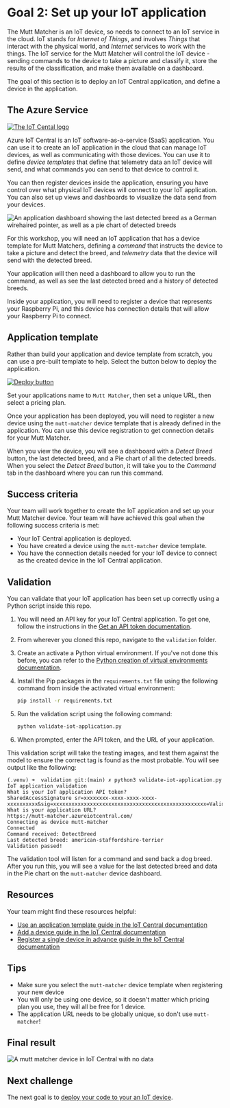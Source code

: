 # Goal 2: Set up your IoT application

The Mutt Matcher is an IoT device, so needs to connect to an IoT service in the cloud. IoT stands for *Internet of Things*, and involves *Things* that interact with the physical world, and *Internet* services to work with the things. The IoT service for the Mutt Matcher will control the IoT device - sending commands to the device to take a picture and classify it, store the results of the classification, and make them available on a dashboard.

The goal of this section is to deploy an IoT Central application, and define a device in the application.

## The Azure Service

[![The IoT Cental logo](./media/azure-iot-central-logo.png)](https://azure.microsoft.com/services/iot-central/?WT.mc_id=academic-36256-jabenn)

Azure IoT Central is an IoT software-as-a-service (SaaS) application. You can use it to create an IoT application in the cloud that can manage IoT devices, as well as communicating with those devices. You can use it to define *device templates* that define that telemetry data an IoT device will send, and what commands you can send to that device to control it.

You can then register devices inside the application, ensuring you have control over what physical IoT devices will connect to your IoT application. You can also set up views and dashboards to visualize the data send from your devices.

![An application dashboard showing the last detected breed as a German wirehaired pointer, as well as a pie chart of detected breeds](./media/iot-central-dashboard.png)

For this workshop, you will need an IoT application that has a device template for Mutt Matchers, defining a *command* that instructs the device to take a picture and detect the breed, and *telemetry* data that the device will send with the detected breed.

Your application will then need a dashboard to allow you to run the command, as well as see the last detected breed and a history of detected breeds.

Inside your application, you will need to register a device that represents your Raspberry Pi, and this device has connection details that will allow your Raspberry Pi to connect.

## Application template

Rather than build your application and device template from scratch, you can use a pre-built template to help. Select the button below to deploy the application.

[![Deploy button](https://img.shields.io/badge/Deploy_the_IoT_Central_application-0078D4?style=for-the-badge&logo=microsoftazure)](https://aka.ms/mutt-matcher-iot-central-app)

Set your applications name to `Mutt Matcher`, then set a unique URL, then select a pricing plan.

Once your application has been deployed, you will need to register a new device using the `mutt-matcher` device template that is already defined in the application. You can use this device registration to get connection details for your Mutt Matcher.

When you view the device, you will see a dashboard with a *Detect Breed* button, the last detected breed, and a Pie chart of all the detected breeds. When you select the *Detect Breed* button, it will take you to the *Command* tab in the dashboard where you can run this command.

## Success criteria

Your team will work together to create the IoT application and set up your Mutt Matcher device. Your team will have achieved this goal when the following success criteria is met:

- Your IoT Central application is deployed.
- You have created a device using the `mutt-matcher` device template.
- You have the connection details needed for your IoT device to connect as the created device in the IoT Central application.

## Validation

You can validate that your IoT application has been set up correctly using a Python script inside this repo.

1. You will need an API key for your IoT Central application. To get one, follow the instructions in the [Get an API token documentation](https://docs.microsoft.com/azure/iot-central/core/howto-authorize-rest-api?WT.mc_id=academic-36256-jabenn#get-an-api-token).

1. From wherever you cloned this repo, navigate to the `validation` folder.

1. Create an activate a Python virtual environment. If you've not done this before, you can refer to the [Python creation of virtual environments documentation](https://docs.python.org/3/library/venv.html).

1. Install the Pip packages in the `requirements.txt` file using the following command from inside the activated virtual environment:

    ```sh
    pip install -r requirements.txt
    ```

1. Run the validation script using the following command:

    ```sh
    python validate-iot-application.py
    ```

1. When prompted, enter the API token, and the URL of your application.

This validation script will take the testing images, and test them against the model to ensure the correct tag is found as the most probable. You will see output like the following:

```output
(.venv) ➜  validation git:(main) ✗ python3 validate-iot-application.py
IoT application validation
What is your IoT application API token?
SharedAccessSignature sr=xxxxxxxx-xxxx-xxxx-xxxx-xxxxxxxxxx&sig=xxxxxxxxxxxxxxxxxxxxxxxxxxxxxxxxxxxxxxxxxxxxxxxxxx=Validation&se=1660961122741
What is your application URL?
https://mutt-matcher.azureiotcentral.com/
Connecting as device mutt-matcher
Connected
Command received: DetectBreed
Last detected breed: american-staffordshire-terrier
Validation passed!
```

The validation tool will listen for a command and send back a dog breed. After you run this, you will see a value for the last detected breed and data in the Pie chart on the `mutt-matcher` device dashboard.

## Resources

Your team might find these resources helpful:

- [Use an application template guide in the IoT Central documentation](https://docs.microsoft.com/azure/iot-central/core/howto-create-iot-central-application?WT.mc_id=academic-36256-jabenn#use-an-application-template)
- [Add a device guide in the IoT Central documentation](https://docs.microsoft.com/azure/iot-central/core/howto-manage-devices-individually?WT.mc_id=academic-36256-jabenn#add-a-device)
- [Register a single device in advance guide in the IoT Central documentation](https://docs.microsoft.com/azure/iot-central/core/concepts-get-connected?WT.mc_id=academic-36256-jabenn#register-a-single-device-in-advance)

## Tips

- Make sure you select the `mutt-matcher` device template when registering your new device
- You will only be using one device, so it doesn't matter which pricing plan you use, they will all be free for 1 device.
- The application URL needs to be globally unique, so don't use `mutt-matcher`!

## Final result

![A mutt matcher device in IoT Central with no data](./media/mutt-matcher-device-new.png)

## Next challenge

The next goal is to [deploy your code to your an IoT device](./deploy-device-code.md).
